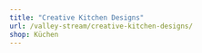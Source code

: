 ```yaml
---
title: "Creative Kitchen Designs"
url: /valley-stream/creative-kitchen-designs/
shop: Küchen
---
```

